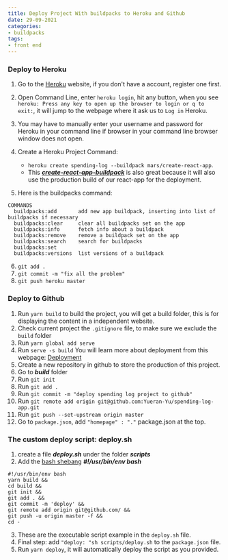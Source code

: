 ```yaml
---
title: Deploy Project With buildpacks to Heroku and Github
date: 29-09-2021
categories:
- buildpacks
tags:
- front end
---
```


### Deploy to Heroku

1. Go to the [Heroku](https://dashboard.heroku.com) website, if you don't have a account, register one first.

2. Open Command Line, enter ```heroku login```, hit any button, when you see ```heroku: Press any key to open up the browser to login or q to exit:```, it will jump to the webpage where it ask us to ```Log in``` Heroku.

3. You may have to manually enter your username and password for Heroku in your command line if browser in your command line browser window does not open.

4. Create a Heroku Project Command:
    - ```heroku create spending-log --buildpack mars/create-react-app```.
    - This ***[create-react-app-buildpack](https://github.com/mars/create-react-app-buildpack)*** is also great because it will also use the production build of our react-app for the deployment.

5. Here is the buildpacks command:
  ```
  COMMANDS
    buildpacks:add       add new app buildpack, inserting into list of buildpacks if necessary
    buildpacks:clear     clear all buildpacks set on the app
    buildpacks:info      fetch info about a buildpack
    buildpacks:remove    remove a buildpack set on the app
    buildpacks:search    search for buildpacks
    buildpacks:set
    buildpacks:versions  list versions of a buildpack
  ```
6. ```git add .```
7. ```git commit -m "fix all the problem"```
8. ```git push heroku master```


### Deploy to Github
1. Run ```yarn build``` to build the project, you will get a build folder, this is for displaying the content in a independent website.
2. Check current project the ```.gitignore```  file, to make sure we exclude the ```build``` folder
3. Run ```yarn global add serve```
4. Run ```serve -s build``` You will learn more about deployment from this webpage: [Deployment](https://create-react-app.dev/docs/deployment/)
5. Create a new repository in github to store the production of this project.
6. Go to ***build*** folder
7. Run ```git init```
8. Run ```git add .```
9. Run ```git commit -m "deploy spending log project to github"```
10. Run ```git remote add origin git@github.com:Yueran-Yu/spending-log-app.git ```
11. Run ```git push --set-upstream origin master```
12. Go to ```package.json```, add ```"homepage" : "."``` package.json at the top.



### The custom deploy script: **deploy.sh**
1. create a file ***deploy.sh*** under the folder ***scripts***
2. Add the [bash shebang](https://linuxize.com/post/bash-shebang/) ***#!/usr/bin/env bash***

```
#!/usr/bin/env bash
yarn build &&
cd build &&
git init &&
git add . &&
git commit -m 'deploy' &&
git remote add origin git@github.com/ &&
git push -u origin master -f &&
cd -
```
3. These are the executable script example in the ```deploy.sh``` file.
4. Final step: add ```"deploy: "sh scripts/deploy.sh``` to the ```package.json```  file.
5. Run ```yarn deploy```, it will automatically deploy the script as you provided.


